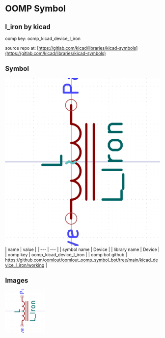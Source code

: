 # OOMP Symbol  
## l_iron  by kicad  
  
oomp key: oomp_kicad_device_l_iron  
  
source repo at: [https://gitlab.com/kicad/libraries/kicad-symbols](https://gitlab.com/kicad/libraries/kicad-symbols)  
## Symbol  
  
[![working.png](working_600.png)](working.png)  
| name | value | 
| --- | --- | 
| symbol name | Device | 
| library name | Device | 
| oomp key | oomp_kicad_device_l_iron | 
| oomp bot github | https://github.com/oomlout/oomlout_oomp_symbol_bot/tree/main/kicad_device_l_iron/working | 
## Images  
  
[![working.png](working_140.png)](working.png)  
